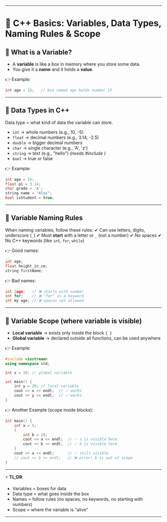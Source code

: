 
---

# 📝 C++ Basics: Variables, Data Types, Naming Rules & Scope

## 🔹 What is a Variable?

* A **variable** is like a box in memory where you store some data.
* You give it a **name** and it holds a **value**.

👉 Example:

```cpp
int age = 15;   // box named age holds number 15
```

---

## 🔹 Data Types in C++

Data type = what kind of data the variable can store.

* `int` → whole numbers (e.g., 10, -5)
* `float` → decimal numbers (e.g., 3.14, -2.5)
* `double` → bigger decimal numbers
* `char` → single character (e.g., 'A', 'z')
* `string` → text (e.g., "hello") *(needs #include <string>)*
* `bool` → true or false

👉 Example:

```cpp
int age = 15;          
float pi = 3.14;       
char grade = 'A';      
string name = "Alex";  
bool isStudent = true; 
```

---

## 🔹 Variable Naming Rules

When naming variables, follow these rules:
✔ Can use letters, digits, underscore (`_`)
✔ Must **start** with a letter or `_` (not a number)
✔ No spaces
✔ No C++ keywords (like `int`, `for`, `while`)

👉 Good names:

```cpp
int age;  
float height_in_cm;  
string firstName;  
```

👉 Bad names:

```cpp
int 2age;   // ❌ starts with number
int for;    // ❌ "for" is a keyword
int my age; // ❌ spaces not allowed
```

---

## 🔹 Variable Scope (where variable is visible)

* **Local variable** → exists only inside the block `{ }`
* **Global variable** → declared outside all functions, can be used anywhere

👉 Example:

```cpp
#include <iostream>
using namespace std;

int x = 10; // global variable

int main() {
    int y = 20; // local variable
    cout << x << endl;  // ✅ works
    cout << y << endl;  // ✅ works
}
```

👉 Another Example (scope inside blocks):

```cpp
int main() {
    int a = 5;
    {
        int b = 10;
        cout << a << endl;  // ✅ a is visible here
        cout << b << endl;  // ✅ b is visible here
    }
    cout << a << endl;      // ✅ still visible
    // cout << b << endl;   // ❌ error! b is out of scope
}
```

---

⚡ **TL;DR**:

* Variables = boxes for data
* Data type = what goes inside the box
* Names = follow rules (no spaces, no keywords, no starting with numbers)
* Scope = where the variable is “alive”

---


